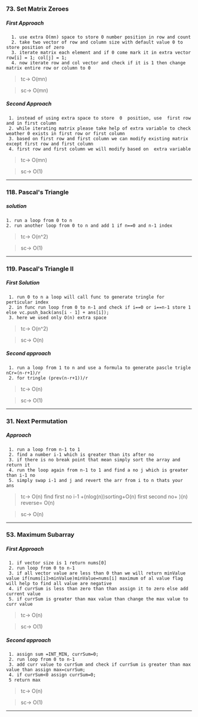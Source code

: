 ### 73. Set Matrix Zeroes
 ##### First Approach
 
 ````
   1. use extra O(mn) space to store 0 number position in row and count
   2. take two vector of row and column size with default value 0 to store position of zero
   3. iterate matrix each element and if 0 come mark it in extra vector row[i] = 1; col[j] = 1;
   4. now iterate row and col vector and check if it is 1 then change matrix entire row or column to 0
   ````
   
> tc-> O(mn)

> sc-> O(mn)

 ##### Second Approach
 
 ````
  1. instead of using extra space to store  0  position, use  first row and in first column
  2. while iterating matrix please take help of extra variable to check weather 0 exists in first row or first column
  3. based on first row and first column we can modify existing matrix except first row and first column
  4. first row and first column we will modify based on  extra variable
````

> tc-> O(mn)

> sc-> O(1)

----------------------------------------------------------------------------------------------
### 118. Pascal's Triangle
 ##### solution
 
  ````
  1. run a loop from 0 to n
  2. run another loop from 0 to n and add 1 if n==0 and n-1 index
  ````
  
  > tc-> O(n^2)
  
  > sc-> O(1)
  -------------------------------------------------------------------------------------------
  ### 119. Pascal's Triangle II
   ##### First Solution
   
   ````
    1. run 0 to n a loop will call func to generate tringle for perticular index
    2. in func run loop from 0 to n-1 and check if i==0 or i==n-1 store 1 else vc.push_back(ans[i - 1] + ans[i]);
    3. here we used only O(n) extra space
   ````
    
 >   tc-> O(n^2)
    
 >   sc-> O(n)
  
   ##### Second approach
   
   ````
    1. run a loop from 1 to n and use a formula to generate pascle trigle nCr=(n-r+1)/r
    2. for tringle (prev(n-r+1))/r
   ````
  
>  tc-> O(n)
  
>  sc-> O(1)
  
  --------------------------------------------------------------------------------------------------------
  
  ### 31. Next Permutation
   ##### Approach
   
   ````
    1. run a loop from n-1 to 1
    2. find a number i-1 which is greater than its after no
    3. if there is no break point that mean simply sort the array and return it
    4. run the loop again from n-1 to 1 and find a no j which is greater than i-1 no
    5. simply swap i-1 and j and revert the arr from i to n thats your ans
   ````
    
  > tc-> O(n) find first no i-1 +(nlog(n))sorting+O(n) first second no+ )(n) reverse= O(n)
    
  > sc-> O(n)
    
 -----------------------------------------------------------------------------------------------------
    
  ### 53. Maximum Subarray
   ##### First Approach
   
   ````
    1. if vector size is 1 return nums[0]
    2. run loop from 0 to n-1
    3. if all vector value are less than 0 than we will return minValue value if(nums[i]>minValue)minValue=nums[i] maximum of al value flag will help to find all value are negative
    4. if currSum is less than zero than than assign it to zero else add current value
    5. if currSum is greater than max value than change the max value to curr value
   ````
    
  > tc-> O(n)
    
  > sc-> O(1)
  
##### Second approach
````
 1. assign sum =INT_MIN, currSum=0;
 2. run loop from 0 to n-1
 3. add curr value to currSum and check if currSum is greater than max value than assign max=currSum;
 4. if currSum<0 assign currSum=0;
 5 return max
 ````
 
 > tc-> O(n)
 
 > sc-> O(1)
 
 ------------------------------------------------------------------------------------------------------

    
    
    
    
    
  
  
